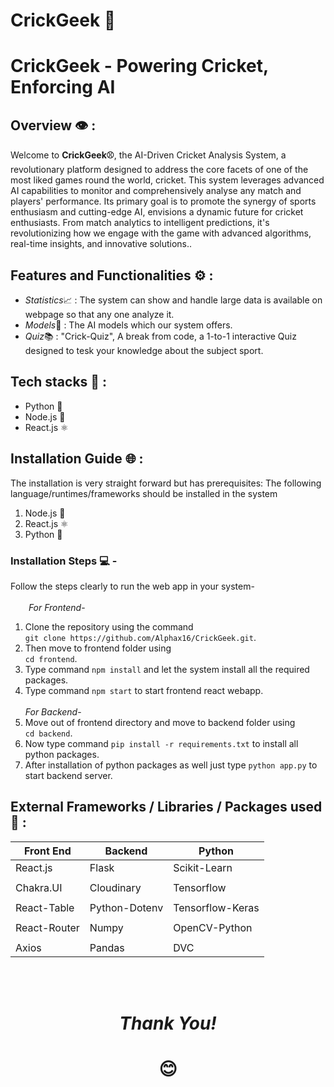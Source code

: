 # CrickGeek 🏏
# **CrickGeek** - Powering Cricket, Enforcing AI

## Overview 👁 :

Welcome to **CrickGeek⚾**, the AI-Driven Cricket Analysis System, a revolutionary platform designed to address the core facets of one of the most liked games round the world, cricket. This system leverages advanced AI capabilities to monitor and comprehensively analyse any match and players' performance. Its primary goal is to promote the synergy of sports enthusiasm and cutting-edge AI, envisions a dynamic future for cricket enthusiasts. From match analytics to intelligent predictions, it's revolutionizing how we engage with the game with advanced algorithms, real-time insights, and innovative solutions..


## Features and Functionalities ⚙ :

- *Statistics*📈 : The system can show and handle large data is available on webpage so that any one analyze it.
- *Models*🤖 : The AI models which our system offers.
- *Quiz*📚 : "Crick-Quiz", A break from code, a 1-to-1 interactive Quiz designed to tesk your knowledge about the subject sport.


## Tech stacks 🧰 :

 - Python 🐍
 - Node.js 🌳
 - React.js ⚛


## Installation Guide 🌐 :

The installation is very straight forward but has prerequisites:
The following language/runtimes/frameworks should be installed in the system

 1. Node.js 🌳
 2. React.js ⚛
 3. Python 🐍
 
### Installation Steps 💻 -

Follow the steps clearly to run the web app in your system-<br /><br />
&emsp; &ensp; *For Frontend*-
 1. Clone the repository using the command <br>`git clone https://github.com/Alphax16/CrickGeek.git`.
 2. Then move to frontend folder using <br> `cd frontend`.
 3. Type command `npm install` and let the system install all the required packages.
 4. Type command `npm start` to start frontend react webapp.<br /><br/>
*For Backend*-
6. Move out of frontend directory and move to backend folder using <br> `cd backend`.
7. Now type command `pip install -r requirements.txt` to install all python packages.
8. After installation of python packages as well just type `python app.py` to start backend server.


## External Frameworks / Libraries / Packages used 📂 :


|    Front End     |     Backend     |      Python       |
|------------------|-----------------|-------------------|
|    React.js      |      Flask      |    Scikit-Learn   |
|                  |                 |                   |
|    Chakra.UI     |   Cloudinary    |    Tensorflow     |
|                  |                 |                   |
|   React-Table    |  Python-Dotenv  |  Tensorflow-Keras |
|                  |                 |                   |
|   React-Router   |     Numpy       |   OpenCV-Python   |
|                  |                 |                   |
|      Axios       |     Pandas      |       DVC         |

<br />
<br />

<div align="center">
  <i>
    <h1>
      Thank You!
    </h1>
  </i>
  <h1>😊</h1>
</div>

